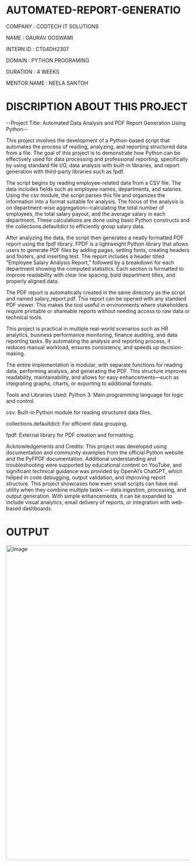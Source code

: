 # AUTOMATED-REPORT-GENERATIO

COMPANY : CODTECH IT SOLUTIONS

NAME : GAURAV GOSWAMI

INTERN ID : CT04DH2307

DOMAIN : PYTHON PROGRAMING

DURATION : 4 WEEKS

MENTOR NAME : NEELA SANTOH

# DISCRIPTION ABOUT THIS PROJECT

--Project Title: Automated Data Analysis and PDF Report Generation Using Python--

This project involves the development of a Python-based script that automates the process of reading, analyzing, and reporting structured data from a file. The goal of this project is to demonstrate how Python can be effectively used for data processing and professional reporting, specifically by using standard file I/O, data analysis with built-in libraries, and report generation with third-party libraries such as fpdf.

The script begins by reading employee-related data from a CSV file. The data includes fields such as employee names, departments, and salaries. Using the csv module, the script parses this file and organizes the information into a format suitable for analysis. The focus of the analysis is on department-wise aggregation—calculating the total number of employees, the total salary payout, and the average salary in each department. These calculations are done using basic Python constructs and the collections.defaultdict to efficiently group salary data.

After analyzing the data, the script then generates a neatly formatted PDF report using the fpdf library. FPDF is a lightweight Python library that allows users to generate PDF files by adding pages, setting fonts, creating headers and footers, and inserting text. The report includes a header titled “Employee Salary Analysis Report,” followed by a breakdown for each department showing the computed statistics. Each section is formatted to improve readability with clear line spacing, bold department titles, and properly aligned data.

The PDF report is automatically created in the same directory as the script and named salary_report.pdf. This report can be opened with any standard PDF viewer. This makes the tool useful in environments where stakeholders require printable or shareable reports without needing access to raw data or technical tools.

This project is practical in multiple real-world scenarios such as HR analytics, business performance monitoring, finance auditing, and data reporting tasks. By automating the analysis and reporting process, it reduces manual workload, ensures consistency, and speeds up decision-making.

The entire implementation is modular, with separate functions for reading data, performing analysis, and generating the PDF. This structure improves readability, maintainability, and allows for easy enhancements—such as integrating graphs, charts, or exporting to additional formats.

Tools and Libraries Used:
Python 3: Main programming language for logic and control.

csv: Built-in Python module for reading structured data files.

collections.defaultdict: For efficient data grouping.

fpdf: External library for PDF creation and formatting.

Acknowledgements and Credits:
This project was developed using documentation and community examples from the official Python website and the PyFPDF documentation. Additional understanding and troubleshooting were supported by educational content on YouTube, and significant technical guidance was provided by OpenAI’s ChatGPT, which helped in code debugging, output validation, and improving report structure.
This project showcases how even small scripts can have real utility when they combine multiple tasks — data ingestion, processing, and output generation. With simple enhancements, it can be expanded to include visual analytics, email delivery of reports, or integration with web-based dashboards.

# OUTPUT
<img width="989" height="862" alt="Image" src="https://github.com/user-attachments/assets/82c96d2c-c072-4bf7-bd55-03ae0098594c" />

